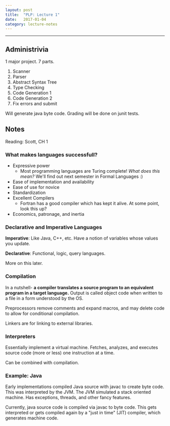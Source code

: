 ```yaml
---
layout: post
title:  "PLP: Lecture 1"
date:   2017-01-04
category: lecture-notes
---
```


<script type="text/javascript" async
  src="https://cdn.mathjax.org/mathjax/latest/MathJax.js?config=TeX-MML-AM_CHTML">
</script>

<script type="text/x-mathjax-config">
MathJax.Hub.Config({
  TeX: { equationNumbers: { autoNumber: "AMS" } },
  tex2jax: {inlineMath: [['$','$'], ['\\(','\\)']]}
});
</script>

---

## Administrivia

1 major project. 7 parts.

1. Scanner
2. Parser
3. Abstract Syntax Tree
4. Type Checking
5. Code Generation 1
6. Code Generation 2
7. Fix errors and submit

Will generate java byte code. Grading will be done on junit tests. 

## Notes

Reading: Scott, CH 1

### What makes languages successfull? 

* Expressive power
    * Most programming languages are Turing complete! *What does this mean?* We'll find out next semester in Formal Languages :)
* Ease of implementation and availability
* Ease of use for novice
* Standardization
* Excellent Compilers
    * Fortran has a good compiler which has kept it alive. At some point, look this up? 
* Economics, patronage, and inertia 

### Declarative and Imperative Languages

**Imperative**: Like Java, C++, etc. Have a notion of variables whose values you update.

**Declarative**: Functional, logic, query languages. 

More on this later. 

### Compilation

In a nutshell- **a compiler translates a source program to an equivalent program in a target language.** Output is called object code when written to a file in a form understood by the OS. 

Preprocessors remove comments and expand macros, and may delete code to allow for conditional compilation. 

Linkers are for linking to external libraries. 

### Interpreters 

Essentially implement a virtual machine. Fetches, analyzes, and executes source code (more or less) one instruction at a time. 

Can be combined with compilation. 

### Example: Java

Early implementations compiled Java source with javac to create byte code. This was interpreted by the JVM. The JVM simulated a stack oriented machine. Has exceptions, threads, and other fancy features.

Currently, java source code is compiled via javac to byte code. This gets interpreted or gets compiled again by a "just in time" (JIT) compiler, which generates machine code. 
